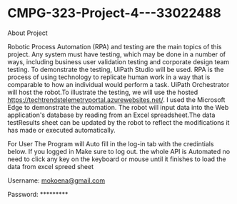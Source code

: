 # CMPG-323-Project-4---33022488

About Project

Robotic Process Automation (RPA) and testing are the main topics of this project. Any system must have testing, which may be done in a number of ways, including business user validation testing and corporate design team testing. To demonstrate the testing, UiPath Studio will be used. RPA is the process of using technology to replicate human work in a way that is comparable to how an individual would perform a task. UiPath Orchestrator will host the robot.To illustrate the testing, we will use the hosted https://techtrendstelemetryportal.azurewebsites.net/. I used the Microsoft Edge to demonstrate the automation. The robot will input data into the Web application's database by reading from an Excel spreadsheet.The data testResults sheet can be updated by the robot to reflect the modifications it has made or executed automatically.

For User
The Program will Auto fill in the log-in tab with the credintials below. If you logged in Make sure to log out. the whole API is Automated no need to click any key on the keyboard or mouse until it finishes to load the data from excel spreed sheet

Username: mokoena@gmail.com

Password: *********
